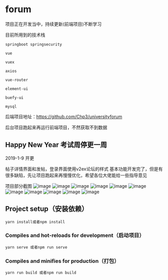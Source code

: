 # forum

项目正在开发当中，持续更新(前端项目)不断学习

目前所用到的技术栈

`springboot springsecurity`

`vue`

`vuex`

`axios`

`vue-router`

`element-ui`

`buefy-ui`

`mysql` 

后端项目地址：https://github.com/Chp3/universityforum

后台项目跑起来再运行前端项目，不然获取不到数据

Happy New Year
考试周停更一周
---------------------------


2019-1-9
开更

帖子详情界面和发帖，登录界面使用v2ex论坛的样式
基本功能开发完了，但是有很多缺陷，先让项目跑起来再慢慢优化，希望各位大佬能给一些指导意见



项目部分截图
 ![image](src/assets/imgs/1.png)
 ![image](src/assets/imgs/2.png)
 ![image](src/assets/imgs/3.png)
 ![image](src/assets/imgs/4.png)
 ![image](src/assets/imgs/5.png)
 ![image](src/assets/imgs/6.png)
 ![image](src/assets/imgs/7.png)
 ![image](src/assets/imgs/8.png)
 ![image](src/assets/imgs/9.png)
 ![image](src/assets/imgs/10.png)
 ![image](src/assets/imgs/11.png)

## Project setup（安装依赖）
```
yarn install或者npm install
```

### Compiles and hot-reloads for development（启动项目）
```
yarn serve 或者npm run serve
```

### Compiles and minifies for production（打包）
```
yarn run build 或者npm run build
```


